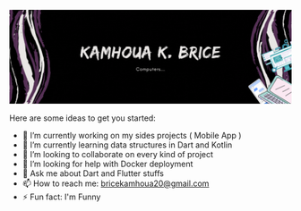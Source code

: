 ![Cover](https://github.com/bricekk/bricekk/blob/main/banner.gif)

Here are some ideas to get you started:

- 🔭 I’m currently working on my sides projects ( Mobile App )
- 🌱 I’m currently learning data structures in Dart and Kotlin
- 👯 I’m looking to collaborate on every kind of project
- 🤔 I’m looking for help with Docker deployment
- 💬 Ask me about Dart and Flutter stuffs
- 📫 How to reach me: bricekamhoua20@gmail.com
- ⚡ Fun fact: I'm Funny
 
